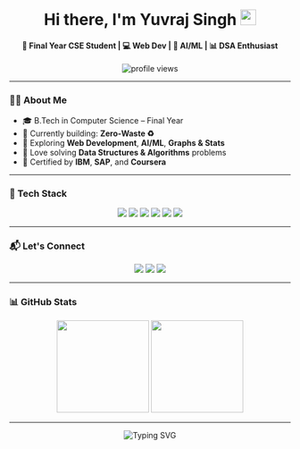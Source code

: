 <h1 align="center">
  Hi there, I'm Yuvraj Singh <img src="https://media.giphy.com/media/hvRJCLFzcasrR4ia7z/giphy.gif" width="28">
</h1>

<h4 align="center">🚀 Final Year CSE Student | 💻 Web Dev | 🤖 AI/ML | 📊 DSA Enthusiast</h4>

<p align="center">
  <img src="https://komarev.com/ghpvc/?username=yuvii42&label=Profile%20Views&color=blue" alt="profile views"/>
</p>

---

### 👨‍💻 About Me

- 🎓 B.Tech in Computer Science – Final Year  
- 🔭 Currently building: **Zero-Waste ♻️**  
- 🌱 Exploring **Web Development**, **AI/ML**, **Graphs & Stats**  
- 🧠 Love solving **Data Structures & Algorithms** problems  
- 🏅 Certified by **IBM**, **SAP**, and **Coursera**

---

### 🧰 Tech Stack

<p align="center">
  <img src="https://img.shields.io/badge/Python-3776AB?style=for-the-badge&logo=python&logoColor=white"/>
  <img src="https://img.shields.io/badge/C++-00599C?style=for-the-badge&logo=cplusplus&logoColor=white"/>
  <img src="https://img.shields.io/badge/JavaScript-F7DF1E?style=for-the-badge&logo=javascript&logoColor=black"/>
  <img src="https://img.shields.io/badge/React-20232A?style=for-the-badge&logo=react&logoColor=61DAFB"/>
  <img src="https://img.shields.io/badge/Node.js-339933?style=for-the-badge&logo=node.js&logoColor=white"/>
  <img src="https://img.shields.io/badge/MongoDB-4EA94B?style=for-the-badge&logo=mongodb&logoColor=white"/>
</p>

---

### 📬 Let's Connect

<p align="center">
  <a href="mailto:yuvviirajput@gmail.com"><img src="https://img.shields.io/badge/Gmail-D14836?style=for-the-badge&logo=gmail&logoColor=white"/></a>
  <a href="https://www.linkedin.com/in/yuvraj-singh-87422024b/"><img src="https://img.shields.io/badge/LinkedIn-0A66C2?style=for-the-badge&logo=linkedin&logoColor=white"/></a>
  <a href="http://portfolio-yuvi.vercel.app/"><img src="https://img.shields.io/badge/Portfolio-000000?style=for-the-badge&logo=vercel&logoColor=white"/></a>
</p>

---

### 📊 GitHub Stats

<p align="center">
  <img src="https://github-readme-stats.vercel.app/api?username=yuvii42&show_icons=true&theme=tokyonight&hide_border=true" height="165"/>
  <img src="https://github-readme-streak-stats.herokuapp.com/?user=yuvii42&theme=tokyonight&hide_border=true" height="165"/>
</p>

---

<p align="center">
  <img src="https://readme-typing-svg.demolab.com?font=Fira+Code&weight=500&pause=1000&color=00F0FF&width=435&lines=Thanks+for+visiting+my+GitHub!+%F0%9F%91%8B;Happy+Coding!+%F0%9F%94%A5" alt="Typing SVG" />
</p>
